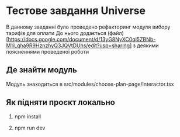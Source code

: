 # Тестове завдання Universe

В данному завданні було проведено рефакторинг модуля вибору тарифів для оплати
До нього додається (файл)[https://docs.google.com/document/d/13yG8NyXC0ql5ZBNb-M1iLqha9R9HznzhyQ3JQVtDUhs/edit?usp=sharing] з деякими поясненнями проведеної роботи

## Де знайти модуль

Модуль знаходиться в src/modules/choose-plan-page/interactor.tsx

## Як підняти проєкт локально

1. npm install

2. npm run dev
